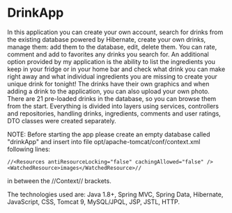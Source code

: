 # DrinkApp

In this application you can create your own account, search for drinks from the existing database
powered by Hibernate, create your own drinks, manage them: add them to the database, edit,
delete them. You can rate, comment and add to favorites any drinks you search for. An additional
option provided by my application is the ability to list the ingredients you keep in your fridge or in
your home bar and check what drink you can make right away and what individual ingredients
you are missing to create your unique drink for tonight!
The drinks have their own graphics and when adding a drink to the application, you can also
upload your own photo. There are 21 pre-loaded drinks in the database, so you can browse them
from the start.
Everything is divided into layers using services, controllers and repositories, handling drinks,
ingredients, comments and user ratings, DTO classes were created separately.

NOTE: Before starting the app please create an empty database called "drinkApp"
and insert into file opt/apache-tomcat/conf/context.xml following lines:

	//<Resources antiResourceLocking="false" cachingAllowed="false" />
	<WatchedResource>images</WatchedResource>//

in between the //Context// brackets.

The technologies used are: Java 1.8+, Spring MVC, Spring Data, Hibernate, JavaScript, CSS,
Tomcat 9, MySQL/JPQL, JSP, JSTL, HTTP.

